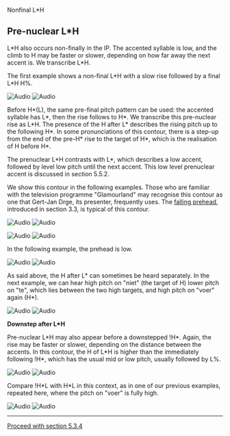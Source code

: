 Nonfinal L\*H <!-- function FrameUpdate(URL1, URL2) { parent.audio.location.href = URL1; parent.display.location.href = URL2; } // -->

Pre-nuclear L\*H
----------------

L\*H also occurs non-finally in the IP. The accented syllable is low, and the climb to H may be faster or slower, depending on how far away the next accent is. We transcribe L\*H.

The first example shows a non-final L\*H with a slow rise followed by a final L\*H H%.

![Audio](audio.gif) ![Audio](./audio/gif/364.gif)

Before H\*(L), the same pre-final pitch pattern can be used: the accented syllable has L\*, then the rise follows to H\*. We transcribe this pre-nuclear rise as L\*H. The presence of the H after L\* describes the rising pitch up to the following H\*. In some pronunciations of this contour, there is a step-up from the end of the pre-H\* rise to the target of H\*, which is the realisation of H before H\*.

The prenuclear L\*H contrasts with L\*, which describes a low accent, followed by level low pitch until the next accent. This low level prenuclear accent is discussed in section 5.5.2.

We show this contour in the following examples. Those who are familiar with the television programme "Glamourland" may recognise this contour as one that Gert-Jan Drge, its presenter, frequently uses. The [falling prehead](fallpre.htm), introduced in section 3.3, is typical of this contour.

![Audio](audio.gif) ![Audio](./audio/gif/234.gif)

![Audio](audio.gif) ![Audio](./audio/gif/235.gif)

In the following example, the prehead is low.

![Audio](audio.gif) ![Audio](./audio/gif/365.gif)

As said above, the H after L\* can sometimes be heard separately. In the next example, we can hear high pitch on "niet" (the target of H) lower pitch on "te", which lies between the two high targets, and high pitch on "voer" again (H\*).

![Audio](audio.gif) ![Audio](./audio/gif/024.gif)

**Downstep after L\*H**

Pre-nuclear L\*H may also appear before a downstepped !H\*. Again, the rise may be faster or slower, depending on the distance between the accents. In this contour, the H of L\*H is higher than the immediately following !H\*, which has the usual mid or low pitch, usually followed by L%.

![Audio](audio.gif) ![Audio](./audio/gif/366.gif)

Compare !H\*L with H\*L in this context, as in one of our previous examples, repeated here, where the pitch on "voer" is fully high.

![Audio](audio.gif) ![Audio](./audio/gif/365.gif)

* * *

[Proceed with section 5.3.4](rise3_4.htm)
